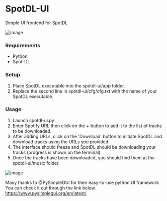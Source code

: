 # SpotDL-UI
Simple UI frontend for SpotDL

![image](https://github.com/splatert/spotdl-ui/assets/82643571/3c9fddee-d91a-438e-8588-5d9d4523afe1)




### Requirements
- Python
- Spot-DL

### Setup
1. Place SpotDL executable into the spotdl-ui/app folder.
2. Replace the second line in spotdl-ui/cfg/cfg.txt with the name of your SpotDL executable.



### Usage
1. Launch spotdl-ui.py
2. Enter Spotify URL then click on the + button to add it to the list of tracks to be downloaded.
3. After adding URLs, click on the 'Download' button to initiate SpotDL and download tracks using the URLs you provided.
4. The interface should freeze and SpotDL should be downloading your tracks (progress is shown on the terminal).
5. Once the tracks have been downloaded, you should find them at the spotdl-ui/music folder.


![image](https://github.com/splatert/spotdl-ui/assets/82643571/46574fc1-5a47-4d84-9b4f-f2636b978d1f)

Many thanks to @PySimpleGUI for their easy-to-use python UI framework
You can check it out through the link below.
https://www.pysimplegui.org/en/latest/
